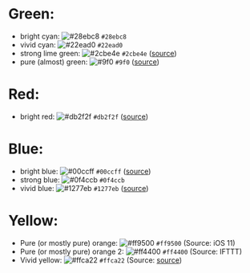 # Green:
- bright cyan: ![#28ebc8](https://placehold.it/15/28ebc8/000000?text=+) `#28ebc8`
- vivid cyan: ![#22ead0](https://placehold.it/15/22ead0/000000?text=+) `#22ead0`
- strong lime green: ![#2cbe4e](https://placehold.it/15/2cbe4e/000000?text=+) `#2cbe4e` ([source](https://github.com))
- pure (almost) green: ![#9f0](https://placehold.it/15/9f0/000000?text=+) `#9f0` ([source](https://rungo.idnes.cz/))

# Red:
- bright red: ![#db2f2f](https://placehold.it/15/db2f2f/000000?text=+) `#db2f2f` ([source](https://drewrios.com/))

# Blue:
- bright blue: ![#00ccff](https://placehold.it/15/00ccff/000000?text=+) `#00ccff` ([source](http://www.zen-buddhism.net/))
- strong blue: ![#0f4ccb](https://placehold.it/15/0f4ccb/000000?text=+) `#0f4ccb`
- vivid blue: ![#1277eb](https://placehold.it/15/1277eb/000000?text=+) `#1277eb` ([source](https://www.github.com/))

# Yellow:
- Pure (or mostly pure) orange: ![#ff9500](https://placehold.it/15/ff9500/000000?text=+) `#ff9500` (Source: iOS 11)
- Pure (or mostly pure) orange 2: ![#ff4400](https://placehold.it/15/ff4400/000000?text=+) `#ff4400` (Source: IFTTT)
- Vivid yellow: ![#ffca22](https://placehold.it/15/ffca22/000000?text=+) `#ffca22` (Source: [source](https://github.com/CoenraadS/Bracket-Pair-Colorizer-2))
